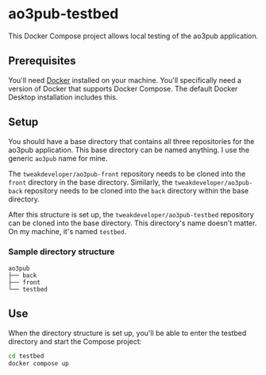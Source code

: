 # ao3pub-testbed

This Docker Compose project allows local testing of the ao3pub application.

## Prerequisites

You'll need [Docker](https://www.docker.com) installed on your machine. You'll
specifically need a version of Docker that supports Docker Compose. The default
Docker Desktop installation includes this.

## Setup

You should have a base directory that contains all three repositories for the
ao3pub application. This base directory can be named anything. I use the
generic `ao3pub` name for mine.

The `tweakdeveloper/ao3pub-front` repository needs to be cloned into the `front`
directory in the base directory. Similarly, the `tweakdeveloper/ao3pub-back`
repository needs to be cloned into the `back` directory within the base
directory.

After this structure is set up, the `tweakdeveloper/ao3pub-testbed` repository
can be cloned into the base directory. This directory's name doesn't matter. On
my machine, it's named `testbed`.

### Sample directory structure

```
ao3pub
├── back
├── front
└── testbed
```

## Use

When the directory structure is set up, you'll be able to enter the testbed
directory and start the Compose project:

```sh
cd testbed
docker compose up
```
